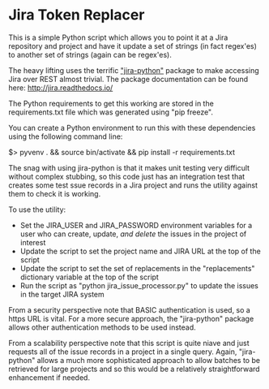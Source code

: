 Jira Token Replacer
===================

This is a simple Python script which allows you to point it at a Jira
repository and project and have it update a set of strings (in fact 
regex'es) to another set of strings (again can be regex'es).

The heavy lifting uses the terrific ["jira-python"](https://github.com/pycontribs/jira) package to make accessing 
Jira over REST almost trivial.  The package documentation can be found here: 
http://jira.readthedocs.io/

The Python requirements to get this working are stored in the requirements.txt
file which was generated using "pip freeze".

You can create a Python environment to run this with these dependencies using 
the following command line:

   $> pyvenv . && source bin/activate && pip install -r requirements.txt

The snag with using jira-python is that it makes unit testing very difficult
without complex stubbing, so this code just has an integration test that creates
some test ssue records in a Jira project and runs the utility against them
to check it is working.

To use the utility:

- Set the JIRA_USER and JIRA_PASSWORD environment variables for a user
  who can create, update, *and delete* the issues in the project of interest
- Update the script to set the project name and JIRA URL at the top of the
  script
- Update the script to set the set of replacements in the "replacements"
  dictionary variable at the top of the script
- Run the script as "python jira_issue_processor.py" to update the issues
  in the target JIRA system

From a security perspective note that BASIC authentication is used, so a https URL is vital.  For a more secure approach, the "jira-python" package allows other authentication methods to be used instead.

From a scalability perspective note that this script is quite niave and just requests all of the issue records in a project in a single query.  Again, "jira-python" allows a much more sophisticated approach to allow batches to be retrieved for large projects and so this would be a relatively straightforward enhancement if needed.
